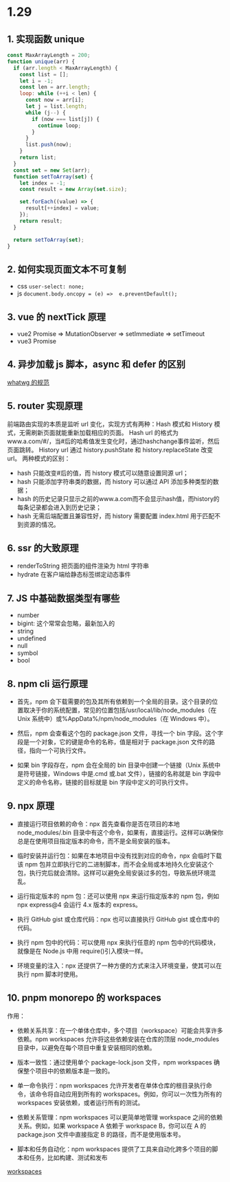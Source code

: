 # 1.29

## 1. 实现函数 unique

```javascript
const MaxArrayLength = 200;
function unique(arr) {
  if (arr.length < MaxArrayLength) {
    const list = [];
    let i = -1;
    const len = arr.length;
    loop: while (++i < len) {
      const now = arr[i];
      let j = list.length;
      while (j--) {
        if (now === list[j]) {
          continue loop;
        }
      }
      list.push(now);
    }
    return list;
  }
  const set = new Set(arr);
  function setToArray(set) {
    let index = -1;
    const result = new Array(set.size);

    set.forEach((value) => {
      result[++index] = value;
    });
    return result;
  }

  return setToArray(set);
}
```

## 2. 如何实现页面文本不可复制

- css `user-select: none;`
- js `document.body.oncopy = (e) =>  e.preventDefault();`

## 3. vue 的 nextTick 原理

- vue2 Promise => MutationObserver => setImmediate => setTimeout
- vue3 Promise

## 4. 异步加载 js 脚本，async 和 defer 的区别

[whatwg 的规范](https://html.spec.whatwg.org/images/asyncdefer.svg)

## 5. router 实现原理

前端路由实现的本质是监听 url 变化，实现方式有两种：Hash 模式和 History 模式，无需刷新页面就能重新加载相应的页面。 Hash url 的格式为www.a.com/#/，当#后的哈希值发生变化时，通过hashchange事件监听，然后页面跳转。 History url 通过 history.pushState 和 history.replaceState 改变 url。 两种模式的区别：

- hash 只能改变#后的值，而 history 模式可以随意设置同源 url；
- hash 只能添加字符串类的数据，而 history 可以通过 API 添加多种类型的数据；
- hash 的历史记录只显示之前的www.a.com而不会显示hash值，而history的每条记录都会进入到历史记录；
- hash 无需后端配置且兼容性好，而 history 需要配置 index.html 用于匹配不到资源的情况。

## 6. ssr 的大致原理

- renderToString 把页面的组件渲染为 html 字符串
- hydrate 在客户端给静态标签绑定动态事件

## 7. JS 中基础数据类型有哪些

- number
- bigint: 这个常常会忽略，最新加入的
- string
- undefined
- null
- symbol
- bool

## 8. npm cli 运行原理

- 首先，npm 会下载需要的包及其所有依赖到一个全局的目录。这个目录的位置取决于你的系统配置，常见的位置包括/usr/local/lib/node_modules（在 Unix 系统中）或%AppData%/npm/node_modules（在 Windows 中）。

- 然后，npm 会查看这个包的 package.json 文件，寻找一个 bin 字段。这个字段是一个对象，它的键是命令的名称，值是相对于 package.json 文件的路径，指向一个可执行文件。

- 如果 bin 字段存在，npm 会在全局的 bin 目录中创建一个链接（Unix 系统中是符号链接，Windows 中是.cmd 或.bat 文件），链接的名称就是 bin 字段中定义的命令名称，链接的目标就是 bin 字段中定义的可执行文件。

## 9. npx 原理

- 直接运行项目依赖的命令：npx 首先查看你是否在项目的本地 node_modules/.bin 目录中有这个命令，如果有，直接运行。这样可以确保你总是在使用项目指定版本的命令，而不是全局安装的版本。

- 临时安装并运行包：如果在本地项目中没有找到对应的命令，npx 会临时下载该 npm 包并立即执行它的二进制脚本，而不会全局或本地持久化安装这个包，执行完后就会清除。这样可以避免全局安装过多的包，导致系统环境混乱。

- 运行指定版本的 npm 包：还可以使用 npx 来运行指定版本的 npm 包，例如 npx express@4 会运行 4.x 版本的 express。

- 执行 GitHub gist 或仓库代码：npx 也可以直接执行 GitHub gist 或仓库中的代码。

- 执行 npm 包中的代码：可以使用 npx 来执行任意的 npm 包中的代码模块，就像是在 Node.js 中用 require()引入模块一样。

- 环境变量的注入：npx 还提供了一种方便的方式来注入环境变量，使其可以在执行 npm 脚本时使用。

## 10. pnpm monorepo 的 workspaces

作用：

- 依赖关系共享：在一个单体仓库中，多个项目（workspace）可能会共享许多依赖。npm workspaces 允许将这些依赖安装在仓库的顶层 node_modules 目录中，以避免在每个项目中重复安装相同的依赖。

- 版本一致性：通过使用单个 package-lock.json 文件，npm workspaces 确保整个项目中的依赖版本是一致的。

- 单一命令执行：npm workspaces 允许开发者在单体仓库的根目录执行命令，该命令将自动应用到所有的 workspaces。例如，你可以一次性为所有的 workspaces 安装依赖，或者运行所有的测试。

- 依赖关系管理：npm workspaces 可以更简单地管理 workspace 之间的依赖关系。例如，如果 workspace A 依赖于 workspace B，你可以在 A 的 package.json 文件中直接指定 B 的路径，而不是使用版本号。

- 脚本和任务自动化：npm workspaces 提供了工具来自动化跨多个项目的脚本和任务，比如构建、测试和发布

[workspaces](https://pnpm.io/zh/workspaces)
